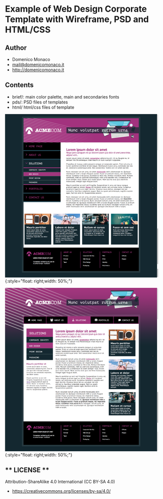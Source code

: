 # Example of Web Design Corporate Template with Wireframe, PSD and HTML/CSS

## **Author**
 * Domenico Monaco
 * mail@domenicomonaco.it
 * http://domenicomonaco.it

## **Contents**
 * brief/: main color palette, main and secondaries fonts
 * pds/: PSD files of templates
 * html/ html/css files of template
 
 ![Solution 1](https://github.com/domenicomonaco/example-psd-to-html-css-template/blob/master/_docs/screen/Solution_1.png?raw=true){:style="float: right;width: 50%;"}
 
 ![Solution 2](https://github.com/domenicomonaco/example-psd-to-html-css-template/blob/master/_docs/screen/Solution_2.png?raw=true){:style="float: right;width: 50%;"}

 ## ** LICENSE **
Attribution-ShareAlike 4.0 International (CC BY-SA 4.0)
 * https://creativecommons.org/licenses/by-sa/4.0/